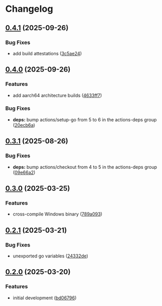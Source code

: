 # Changelog

## [0.4.1](https://github.com/stanislavbebej-ext43345/summon-secrets-manager/compare/v0.4.0...v0.4.1) (2025-09-26)


### Bug Fixes

* add build attestations ([3c5ae24](https://github.com/stanislavbebej-ext43345/summon-secrets-manager/commit/3c5ae24842137688d0c8ad615cdfad89267b8d17))

## [0.4.0](https://github.com/stanislavbebej-ext43345/summon-secrets-manager/compare/v0.3.1...v0.4.0) (2025-09-26)


### Features

* add aarch64 architecture builds ([4633ff7](https://github.com/stanislavbebej-ext43345/summon-secrets-manager/commit/4633ff74a0fe5c69422e0d682c0dbd1196144f7b))


### Bug Fixes

* **deps:** bump actions/setup-go from 5 to 6 in the actions-deps group ([20ecb6a](https://github.com/stanislavbebej-ext43345/summon-secrets-manager/commit/20ecb6ac23e438855477066d2bcedd7d7400a590))

## [0.3.1](https://github.com/stanislavbebej-ext43345/summon-secrets-manager/compare/v0.3.0...v0.3.1) (2025-08-26)


### Bug Fixes

* **deps:** bump actions/checkout from 4 to 5 in the actions-deps group ([09e66a2](https://github.com/stanislavbebej-ext43345/summon-secrets-manager/commit/09e66a2902d342d07368bb18a30cb3ec0b23bb67))

## [0.3.0](https://github.com/stanislavbebej-ext43345/summon-secrets-manager/compare/v0.2.1...v0.3.0) (2025-03-25)


### Features

* cross-compile Windows binary ([789a093](https://github.com/stanislavbebej-ext43345/summon-secrets-manager/commit/789a0931ca7c5a7accce8ac8708ae9cacbd5fba0))

## [0.2.1](https://github.com/stanislavbebej-ext43345/summon-secrets-manager/compare/v0.2.0...v0.2.1) (2025-03-21)


### Bug Fixes

* unexported go variables ([24332de](https://github.com/stanislavbebej-ext43345/summon-secrets-manager/commit/24332de98386d23ea6871a7b61723cbd9f397921))

## [0.2.0](https://github.com/stanislavbebej-ext43345/summon-secrets-manager/compare/v0.1.0...v0.2.0) (2025-03-20)


### Features

* initial development ([bd06796](https://github.com/stanislavbebej-ext43345/summon-secrets-manager/commit/bd06796030ebff1d8aa4413cd6636354665ccce2))
